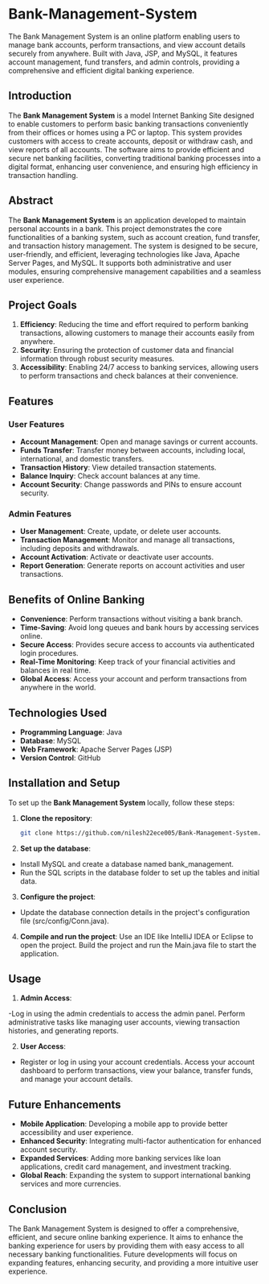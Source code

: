 # Bank-Management-System
The Bank Management System is an online platform enabling users to manage bank accounts, perform transactions, and view account details securely from anywhere. Built with Java, JSP, and MySQL, it features account management, fund transfers, and admin controls, providing a comprehensive and efficient digital banking experience.

## Introduction

The **Bank Management System** is a model Internet Banking Site designed to enable customers to perform basic banking transactions conveniently from their offices or homes using a PC or laptop. This system provides customers with access to create accounts, deposit or withdraw cash, and view reports of all accounts. The software aims to provide efficient and secure net banking facilities, converting traditional banking processes into a digital format, enhancing user convenience, and ensuring high efficiency in transaction handling.

## Abstract

The **Bank Management System** is an application developed to maintain personal accounts in a bank. This project demonstrates the core functionalities of a banking system, such as account creation, fund transfer, and transaction history management. The system is designed to be secure, user-friendly, and efficient, leveraging technologies like Java, Apache Server Pages, and MySQL. It supports both administrative and user modules, ensuring comprehensive management capabilities and a seamless user experience.

## Project Goals

1. **Efficiency**: Reducing the time and effort required to perform banking transactions, allowing customers to manage their accounts easily from anywhere.
2. **Security**: Ensuring the protection of customer data and financial information through robust security measures.
3. **Accessibility**: Enabling 24/7 access to banking services, allowing users to perform transactions and check balances at their convenience.

## Features

### User Features

- **Account Management**: Open and manage savings or current accounts.
- **Funds Transfer**: Transfer money between accounts, including local, international, and domestic transfers.
- **Transaction History**: View detailed transaction statements.
- **Balance Inquiry**: Check account balances at any time.
- **Account Security**: Change passwords and PINs to ensure account security.

### Admin Features

- **User Management**: Create, update, or delete user accounts.
- **Transaction Management**: Monitor and manage all transactions, including deposits and withdrawals.
- **Account Activation**: Activate or deactivate user accounts.
- **Report Generation**: Generate reports on account activities and user transactions.

## Benefits of Online Banking

- **Convenience**: Perform transactions without visiting a bank branch.
- **Time-Saving**: Avoid long queues and bank hours by accessing services online.
- **Secure Access**: Provides secure access to accounts via authenticated login procedures.
- **Real-Time Monitoring**: Keep track of your financial activities and balances in real time.
- **Global Access**: Access your account and perform transactions from anywhere in the world.

## Technologies Used

- **Programming Language**: Java
- **Database**: MySQL
- **Web Framework**: Apache Server Pages (JSP)
- **Version Control**: GitHub

## Installation and Setup

To set up the **Bank Management System** locally, follow these steps:

1. **Clone the repository**:
   ```bash
   git clone https://github.com/nilesh22ece005/Bank-Management-System.git
2. **Set up the database**:
- Install MySQL and create a database named bank_management.
- Run the SQL scripts in the database folder to set up the tables and initial data.
3. **Configure the project**:
- Update the database connection details in the project's configuration file (src/config/Conn.java).
4. **Compile and run the project**:
Use an IDE like IntelliJ IDEA or Eclipse to open the project.
Build the project and run the Main.java file to start the application.

## Usage
1. **Admin Access**:

-Log in using the admin credentials to access the admin panel.
Perform administrative tasks like managing user accounts, viewing transaction histories, and generating reports.

2. **User Access**:

- Register or log in using your account credentials.
Access your account dashboard to perform transactions, view your balance, transfer funds, and manage your account details.

## Future Enhancements
- **Mobile Application**: Developing a mobile app to provide better accessibility and user experience.
- **Enhanced Security**: Integrating multi-factor authentication for enhanced account security.
- **Expanded Services**: Adding more banking services like loan applications, credit card management, and investment tracking.
- **Global Reach**: Expanding the system to support international banking services and more currencies.
  
## Conclusion
The Bank Management System is designed to offer a comprehensive, efficient, and secure online banking experience. It aims to enhance the banking experience for users by providing them with easy access to all necessary banking functionalities. Future developments will focus on expanding features, enhancing security, and providing a more intuitive user experience.

